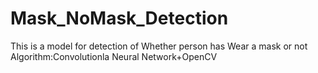 # Mask_NoMask_Detection
This is a model for detection of Whether person has Wear a mask or not
Algorithm:Convolutionla Neural Network+OpenCV
